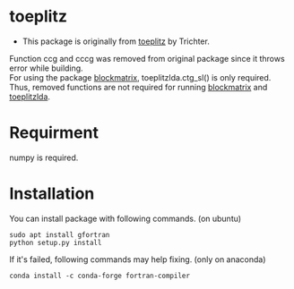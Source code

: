 # toeplitz

- This package is originally from [toeplitz](https://github.com/trichter/toeplitz) by Trichter.  


Function ccg and cccg was removed from original package since it throws error while building.  
For using the package [blockmatrix](https://github.com/jsosulski/blockmatrix), toeplitzlda.ctg_sl() is only required. Thus, removed functions are not required for running [blockmatrix](https://github.com/jsosulski/blockmatrix) and [toeplitzlda](https://github.com/jsosulski/toeplitzlda).

# Requirment
numpy is required.

# Installation
You can install package with following commands. (on ubuntu)

```
sudo apt install gfortran
python setup.py install
```

If it's failed, following commands may help fixing. (only on anaconda)
```
conda install -c conda-forge fortran-compiler
```
